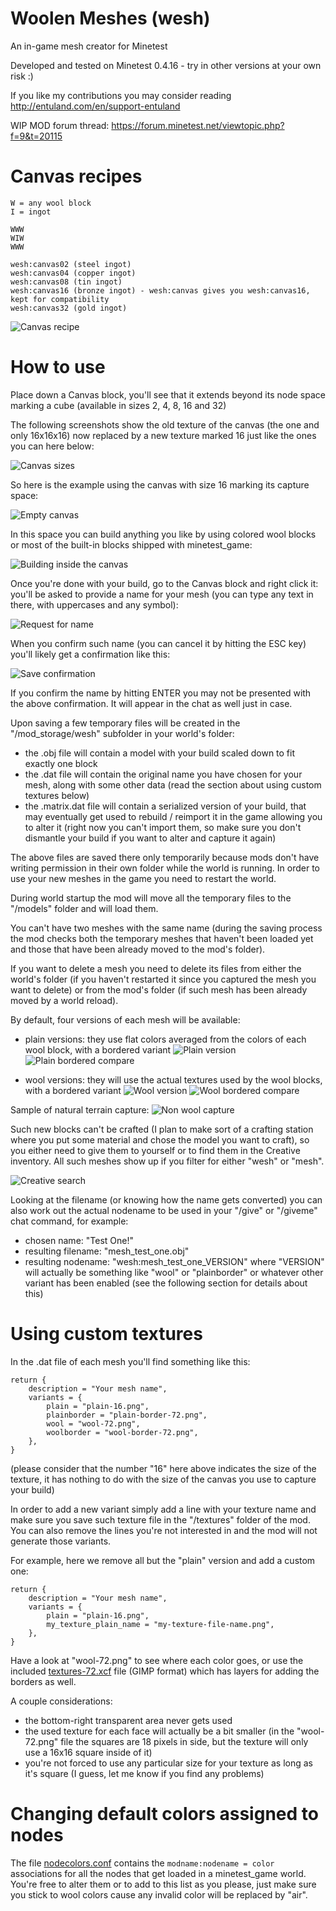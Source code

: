 # Woolen Meshes (wesh)
An in-game mesh creator for Minetest

Developed and tested on Minetest 0.4.16 - try in other versions at your own risk :)

If you like my contributions you may consider reading http://entuland.com/en/support-entuland

WIP MOD forum thread: https://forum.minetest.net/viewtopic.php?f=9&t=20115

# Canvas recipes

    W = any wool block
    I = ingot
    
    WWW
    WIW
    WWW
    
    wesh:canvas02 (steel ingot)
    wesh:canvas04 (copper ingot)
    wesh:canvas08 (tin ingot)
    wesh:canvas16 (bronze ingot) - wesh:canvas gives you wesh:canvas16, kept for compatibility
    wesh:canvas32 (gold ingot)

![Canvas recipe](/screenshots/canvas-recipe.png)

# How to use
Place down a Canvas block, you'll see that it extends beyond its node space marking a cube (available in sizes 2, 4, 8, 16 and 32)

The following screenshots show the old texture of the canvas (the one and only 16x16x16) now replaced by a new texture marked 16 just like the ones you can here below:

![Canvas sizes](/screenshots/canvas-sizes.png)

So here is the example using the canvas with size 16 marking its capture space:

![Empty canvas](/screenshots/canvas-empty.png)

In this space you can build anything you like by using colored wool blocks or most of the built-in blocks shipped with minetest_game:

![Building inside the canvas](/screenshots/canvas-build.png)

Once you're done with your build, go to the Canvas block and right click it: you'll be asked to provide a name for your mesh (you can type any text in there, with uppercases and any symbol):

![Request for name](/screenshots/prompt-name.png)

When you confirm such name (you can cancel it by hitting the ESC key) you'll likely get a confirmation like this:

![Save confirmation](/screenshots/save-confirm.png)

If you confirm the name by hitting ENTER you may not be presented with the above confirmation. It will appear in the chat as well just in case.

Upon saving a few temporary files will be created in the "/mod_storage/wesh" subfolder in your world's folder:
- the .obj file will contain a model with your build scaled down to fit exactly one block
- the .dat file will contain the original name you have chosen for your mesh, along with some other data (read the section about using custom textures below)
- the .matrix.dat file will contain a serialized version of your build, that may eventually get used to rebuild / reimport it in the game allowing you to alter it (right now you can't import them, so make sure you don't dismantle your build if you want to alter and capture it again)

The above files are saved there only temporarily because mods don't have writing permission in their own folder while the world is running. In order to use your new meshes in the game you need to restart the world.

During world startup the mod will move all the temporary files to the "/models" folder and will load them.

You can't have two meshes with the same name (during the saving process the mod checks both the temporary meshes that haven't been loaded yet and those that have been already moved to the mod's folder).

If you want to delete a mesh you need to delete its files from either the world's folder (if you haven't restarted it since you captured the mesh you want to delete) or from the mod's folder (if such mesh has been already moved by a world reload).

By default, four versions of each mesh will be available:
- plain versions: they use flat colors averaged from the colors of each wool block, with a bordered variant
![Plain version](/screenshots/version-plain.png)
![Plain bordered compare](/screenshots/plain-bordered-compare.png)

- wool versions: they will use the actual textures used by the wool blocks, with a bordered variant
![Wool version](/screenshots/version-wool.png)
![Wool bordered compare](/screenshots/wool-bordered-compare.png)

Sample of natural terrain capture:
![Non wool capture](/screenshots/non-wool-capture.png)

Such new blocks can't be crafted (I plan to make sort of a crafting station where you put some material and chose the model you want to craft), so you either need to give them to yourself or to find them in the Creative inventory. All such meshes show up if you filter for either "wesh" or "mesh".

![Creative search](/screenshots/creative-search.png)

Looking at the filename (or knowing how the name gets converted) you can also work out the actual nodename to be used in your "/give" or "/giveme" chat command, for example:
- chosen name: "Test One!"
- resulting filename: "mesh_test_one.obj"
- resulting nodename: "wesh:mesh_test_one_VERSION" where "VERSION" will actually be something like "wool" or "plainborder" or whatever other variant has been enabled (see the following section for details about this)

# Using custom textures
In the .dat file of each mesh you'll find something like this:

    return {
        description = "Your mesh name",
        variants = {
            plain = "plain-16.png",
            plainborder = "plain-border-72.png",
            wool = "wool-72.png",
            woolborder = "wool-border-72.png",
        },
    }

(please consider that the number "16" here above indicates the size of the texture, it has nothing to do with the size of the canvas you use to capture your build)
    
In order to add a new variant simply add a line with your texture name and make sure you save such texture file in the "/textures" folder of the mod. You can also remove the lines you're not interested in and the mod will not generate those variants.

For example, here we remove all but the "plain" version and add a custom one:

    return {
        description = "Your mesh name",
        variants = {
            plain = "plain-16.png",
            my_texture_plain_name = "my-texture-file-name.png",
        },
    }

Have a look at "wool-72.png" to see where each color goes, or use the included [textures-72.xcf](/textures/textures-72.xcf) file (GIMP format) which has layers for adding the borders as well.

A couple considerations:
- the bottom-right transparent area never gets used
- the used texture for each face will actually be a bit smaller (in the "wool-72.png" file the squares are 18 pixels in side, but the texture will only use a 16x16 square inside of it)
- you're not forced to use any particular size for your texture as long as it's square (I guess, let me know if you find any problems)

# Changing default colors assigned to nodes

The file [nodecolors.conf](/nodecolors.conf) contains the `modname:nodename = color` associations for all the nodes that get loaded in a minetest_game world. You're free to alter them or to add to this list as you please, just make sure you stick to wool colors cause any invalid color will be replaced by "air".
